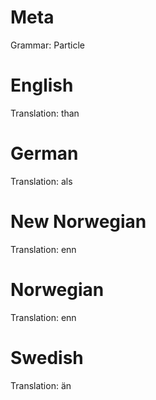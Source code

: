 Meta
====

Grammar: Particle


English
=======

Translation: than



German
======

Translation: als



New Norwegian
=============

Translation: enn



Norwegian
=========

Translation: enn



Swedish
=======

Translation: än
